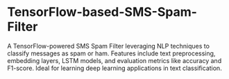 # TensorFlow-based-SMS-Spam-Filter
A TensorFlow-powered SMS Spam Filter leveraging NLP techniques to classify messages as spam or ham. Features include text preprocessing, embedding layers, LSTM models, and evaluation metrics like accuracy and F1-score. Ideal for learning deep learning applications in text classification. 

